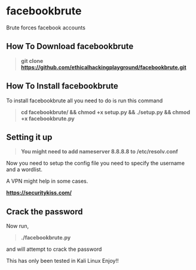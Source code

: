 # facebookbrute
Brute forces facebook accounts

How To Download facebookbrute
------------------------------


> **git clone https://github.com/ethicalhackingplayground/facebookbrute.git**


How To Install facebookbrute
------------------------------

To install facebookbrute all you need to do is run this command


> **cd facebookbrute/ && chmod +x setup.py && ./setup.py && chmod +x facebookbrute.py** 


Setting it up
------------------------------


> **You might need to add nameserver 8.8.8.8 to /etc/resolv.conf**


Now you need to setup the config file you need to specify the username and a wordlist.

A VPN might help in some cases.


**https://securitykiss.com/**


Crack the password
-----------------------------

Now run,


> **./facebookbrute.py**


and will attempt to crack the password

This has only been tested in Kali Linux
Enjoy!!
